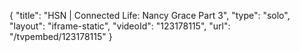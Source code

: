 {
    "title": "HSN | Connected Life:  Nancy Grace Part 3",
    "type": "solo",
    "layout": "iframe-static",
    "videoId": "123178115",
    "url": "\/tvpembed\/123178115"
}
